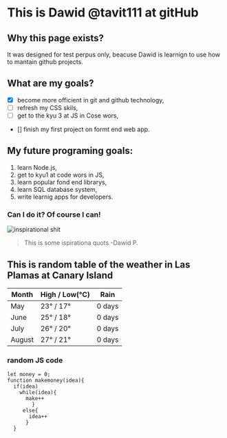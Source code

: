 # This is Dawid @tavit111 at gitHub

## Why this page exists?
It was designed for test perpus only, beacuse Dawid is learnign to use how to mantain github projects.

## What are my goals?
- [x] become more officient in git and github technology,
- [ ] refresh my CSS skils,
- [ ] get to the kyu 3 at JS in Cose wors,
- [] finish my first project on formt end web app.

## My future programing goals:
1. learn Node.js,
2. get to kyu1 at code wors in JS,
3. learn popular fond end librarys,
4. learn SQL database system,
5. write learnig apps for developers.

### **Can I do it? Of course I can!**

![inspirational shit](https://image.freepik.com/free-photo/blue-sky-background-texture-with-white-clouds_29332-909.jpg)
>This is some ispirationa quots
> -Dawid P.

## This is random table of the weather in Las Plamas at Canary Island

Month | High / Low(°C) | Rain
----- | ---------- | ---------
May | 23° / 17° | 0 days
June | 25° / 18° | 0 days
July | 26° / 20° | 0 days
August | 27° / 21° | 0 days

### random JS code
```
let money = 0;
function makemoney(idea){
  if(idea)
    while(idea){
      make++
        }
     else{
       idea++
      }
  }
  ```
